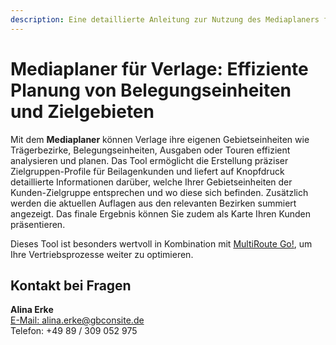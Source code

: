 ```yaml
---
description: Eine detaillierte Anleitung zur Nutzung des Mediaplaners für Verlage zur effizienten Planung von Belegungseinheiten und Zielgebietsanalysen.
---
```


# Mediaplaner für Verlage: Effiziente Planung von Belegungseinheiten und Zielgebieten

Mit dem **Mediaplaner** können Verlage ihre eigenen Gebietseinheiten wie Trägerbezirke, Belegungseinheiten, Ausgaben oder Touren effizient analysieren und planen. Das Tool ermöglicht die Erstellung präziser Zielgruppen-Profile für Beilagenkunden und liefert auf Knopfdruck detaillierte Informationen darüber, welche Ihrer Gebietseinheiten der Kunden-Zielgruppe entsprechen und wo diese sich befinden. Zusätzlich werden die aktuellen Auflagen aus den relevanten Bezirken summiert angezeigt. Das finale Ergebnis können Sie zudem als Karte Ihren Kunden präsentieren.

Dieses Tool ist besonders wertvoll in Kombination mit [MultiRoute Go!](https://go.multiroute.de/), um Ihre Vertriebsprozesse weiter zu optimieren.

## Kontakt bei Fragen

**Alina Erke**  
[E-Mail: alina.erke@gbconsite.de](mailto:alina.erke@gbconsite.de)  
Telefon: +49 89 / 309 052 975
